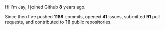 Hi I'm Jay, I joined Github **8** years ago.

Since then I've pushed **1188** commits, opened **41** issues, submitted **91** pull requests, and contributed to **16** public repositories.
